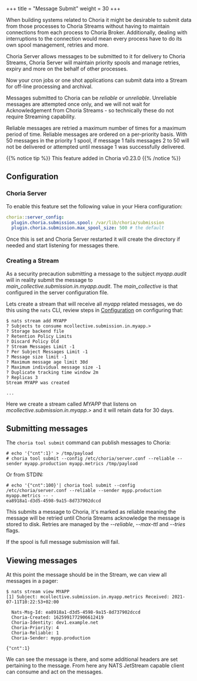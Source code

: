 +++
title = "Message Submit"
weight = 30
+++

When building systems related to Choria it might be desirable to submit data from those processes to Choria Streams without
having to maintain connections from each process to Choria Broker.  Additionally, dealing with interruptions to the connection
would mean every process have to do its own spool management, retries and more.

Choria Server allows messages to be submitted to it for delivery to Choria Streams, Choria Server will maintain priority
spools and manage retries, expiry and more on the behalf of other processes.

Now your cron jobs or one shot applications can submit data into a Stream for off-line processing and archival.

Messages submitted to Choria can be *reliable* or *unreliable*.  Unreliable messages are attempted once only, and we will
not wait for Acknowledgement from Choria Streams - so technically these do not require Streaming capability.

Reliable messages are retried a maximum number of times for a maximum period of time. Reliable messages are ordered on a 
per-priority basis.  With 50 messages in the priority 1 spool, if message 1 fails messages 2 to 50 will not be delivered or attempted
until message 1 was successfully delivered.

{{% notice tip %}}
This feature added in Choria v0.23.0
{{% /notice %}}

## Configuration

### Choria Server

To enable this feature set the following value in your Hiera configuration:

```yaml
choria::server_config:
  plugin.choria.submission.spool: /var/lib/choria/submission
  plugin.choria.submission.max_spool_size: 500 # the default
```

Once this is set and Choria Server restarted it will create the directory if needed and start listening for messages
there.

### Creating a Stream

As a security precaution submitting a message to the subject *myapp.audit* will in reality submit the message to *main_collective.submission.in.myapp.audit*. The *main_collective* is that configured in the server configuration file.

Lets create a stream that will receive all *myapp* related messages, we do this using the `nats` CLI, review steps in [Configuration](../configuration) on configuring that:

```nohighlight
$ nats stream add MYAPP
? Subjects to consume mcollective.submission.in.myapp.>
? Storage backend file
? Retention Policy Limits
? Discard Policy Old
? Stream Messages Limit -1
? Per Subject Messages Limit -1
? Message size limit -1
? Maximum message age limit 30d
? Maximum individual message size -1
? Duplicate tracking time window 2m
? Replicas 3
Stream MYAPP was created

...
```

Here we create a stream called *MYAPP* that listens on *mcollective.submission.in.myapp.>* and it will retain data for 30 days.

## Submitting messages

The `choria tool submit` command can publish messages to Choria:

```nohighlight
# echo '{"cnt":1}' > /tmp/payload
# choria tool submit --config /etc/choria/server.conf --reliable --sender myapp.production myapp.metrics /tmp/payload 
```

Or from STDIN:

```nohighlight
# echo '{"cnt":100}'| choria tool submit --config /etc/choria/server.conf --reliable --sender mypp.production myapp.metrics -- -
ea8918a1-d3d5-4598-9a15-8d737902dccd
```

This submits a message to Choria, it's marked as reliable meaning the message will be retried until Choria Streams acknowledge
the message is stored to disk.  Retries are managed by the *--reliable*, *--max-ttl* and *--tries* flags.

If the spool is full message submission will fail.

## Viewing messages

At this point the message should be in the Stream, we can view all messages in a pager:

```nohighlight
$ nats stream view MYAPP
[1] Subject: mcollective.submission.in.myapp.metrics Received: 2021-07-11T10:22:53+02:00

  Nats-Msg-Id: ea8918a1-d3d5-4598-9a15-8d737902dccd
  Choria-Created: 1625991772906612419
  Choria-Identity: dev1.example.net
  Choria-Priority: 4
  Choria-Reliable: 1
  Choria-Sender: mypp.production

{"cnt":1}
```

We can see the message is there, and some additional headers are set pertaining to the message. From here any NATS JetStream
capable client can consume and act on the messages.
